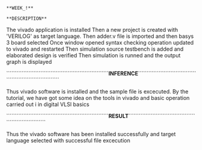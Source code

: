 
````````````````````````````````````````````````````````````**WEEK_!**````````````````````````````````````````````````````````````

```````````````````````````````````````````````````````````**DESCRIPTION**```````````````````````````````````````````````````````````

The vivado application is installed
Then a new project is created with 'VERILOG' as target language.
Then adder.v file is imported and then basys 3 board selected
Once window opened syntax checking operation updated to vivado and restarted
Then simulation source testbench is added and elaborated design is verified
Then simulation is runned and the output graph is displayed


````````````````````````````````````````````````````````````**INFERENCE**`````````````````````````````````````````````````````````````````


Thus vivado software is installed and the sample file is excecuted. By the tutorial, we have got some idea on the tools in vivado and basic operation carried out i
in digital VLSI basics



````````````````````````````````````````````````````````````**RESULT**``````````````````````````````````````````````````````````````

Thus the vivado software has been installed successfully and target language selected with successful file excecution
